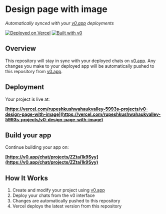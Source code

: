 # Design page with image

*Automatically synced with your [v0.app](https://v0.app) deployments*

[![Deployed on Vercel](https://img.shields.io/badge/Deployed%20on-Vercel-black?style=for-the-badge&logo=vercel)](https://vercel.com/rupeshkushwahaukvalley-5993s-projects/v0-design-page-with-image)
[![Built with v0](https://img.shields.io/badge/Built%20with-v0.app-black?style=for-the-badge)](https://v0.app/chat/projects/ZZtai1k9Syy)

## Overview

This repository will stay in sync with your deployed chats on [v0.app](https://v0.app).
Any changes you make to your deployed app will be automatically pushed to this repository from [v0.app](https://v0.app).

## Deployment

Your project is live at:

**[https://vercel.com/rupeshkushwahaukvalley-5993s-projects/v0-design-page-with-image](https://vercel.com/rupeshkushwahaukvalley-5993s-projects/v0-design-page-with-image)**

## Build your app

Continue building your app on:

**[https://v0.app/chat/projects/ZZtai1k9Syy](https://v0.app/chat/projects/ZZtai1k9Syy)**

## How It Works

1. Create and modify your project using [v0.app](https://v0.app)
2. Deploy your chats from the v0 interface
3. Changes are automatically pushed to this repository
4. Vercel deploys the latest version from this repository
